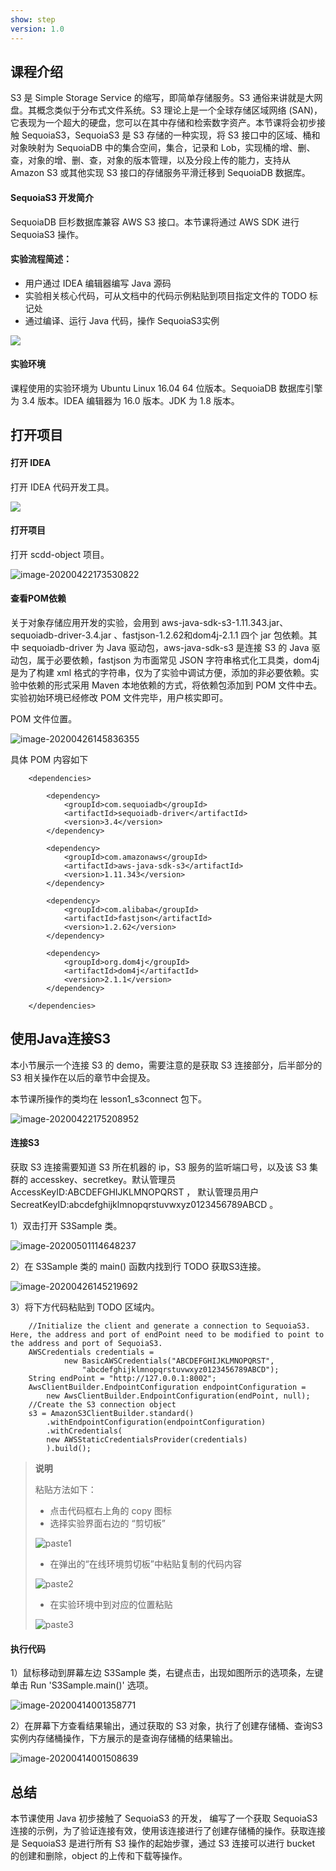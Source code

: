 ```yaml
---
show: step
version: 1.0 
---
```


## 课程介绍 

S3 是 Simple Storage Service 的缩写，即简单存储服务。S3 通俗来讲就是大网盘。其概念类似于分布式文件系统。S3 理论上是一个全球存储区域网络 (SAN)，它表现为一个超大的硬盘，您可以在其中存储和检索数字资产。本节课将会初步接触 SequoiaS3，SequoiaS3 是 S3 存储的一种实现，将 S3 接口中的区域、桶和对象映射为 SequoiaDB 中的集合空间，集合，记录和 Lob，实现桶的增、删、查，对象的增、删、查，对象的版本管理，以及分段上传的能力，支持从 Amazon S3 或其他实现 S3 接口的存储服务平滑迁移到 SequoiaDB 数据库。 

#### SequoiaS3 开发简介

SequoiaDB 巨杉数据库兼容 AWS S3 接口。本节课将通过 AWS SDK 进行 SequoiaS3 操作。

#### 实验流程简述：

- 用户通过 IDEA 编辑器编写 Java 源码
- 实验相关核心代码，可从文档中的代码示例粘贴到项目指定文件的 TODO 标记处
- 通过编译、运行 Java 代码，操作 SequoiaS3实例

![](https://doc.shiyanlou.com/courses/1736/1207281/7b1731fc121e3b460dcd9841eb0218a6-0)

#### 实验环境

课程使用的实验环境为 Ubuntu Linux 16.04 64 位版本。SequoiaDB 数据库引擎为 3.4 版本。IDEA 编辑器为 16.0 版本。JDK 为 1.8 版本。

## 打开项目

#### 打开 IDEA

打开 IDEA 代码开发工具。

![](https://doc.shiyanlou.com/courses/1736/1207281/06650396616c742995bb63fcf933fac5-0)

#### 打开项目

打开 scdd-object 项目。

![image-20200422173530822](https://doc.shiyanlou.com/courses/1737/1207281/210d468fce9678c0a433d10690241553-0)

#### 查看POM依赖

关于对象存储应用开发的实验，会用到 aws-java-sdk-s3-1.11.343.jar、sequoiadb-driver-3.4.jar 、fastjson-1.2.62和dom4j-2.1.1 四个 jar 包依赖。其中 sequoiadb-driver 为 Java 驱动包，aws-java-sdk-s3 是连接 S3 的 Java 驱动包，属于必要依赖，fastjson 为市面常见 JSON 字符串格式化工具类，dom4j 是为了构建 xml 格式的字符串，仅为了实验中调试方便，添加的非必要依赖。实验中依赖的形式采用 Maven 本地依赖的方式，将依赖包添加到 POM 文件中去。实验初始环境已经修改 POM 文件完毕，用户核实即可。

POM 文件位置。

![image-20200426145836355](https://doc.shiyanlou.com/courses/1737/1207281/a453438b20e7cc19c118fec983c14d79-0)

具体 POM 内容如下

```
    <dependencies>

        <dependency>
            <groupId>com.sequoiadb</groupId>
            <artifactId>sequoiadb-driver</artifactId>
            <version>3.4</version>
        </dependency>

        <dependency>
            <groupId>com.amazonaws</groupId>
            <artifactId>aws-java-sdk-s3</artifactId>
            <version>1.11.343</version>
        </dependency>

        <dependency>
            <groupId>com.alibaba</groupId>
            <artifactId>fastjson</artifactId>
            <version>1.2.62</version>
        </dependency>

        <dependency>
            <groupId>org.dom4j</groupId>
            <artifactId>dom4j</artifactId>
            <version>2.1.1</version>
        </dependency>

    </dependencies>
```

## 使用Java连接S3

本小节展示一个连接 S3 的 demo，需要注意的是获取 S3 连接部分，后半部分的 S3 相关操作在以后的章节中会提及。

本节课所操作的类均在 lesson1_s3connect 包下。

![image-20200422175208952](https://doc.shiyanlou.com/courses/1737/1207281/d4634b9299595460613efd9ae35bac68-0)

#### 连接S3

获取 S3 连接需要知道 S3 所在机器的 ip，S3 服务的监听端口号，以及该 S3 集群的 accesskey、secretkey。默认管理员 AccessKeyID:ABCDEFGHIJKLMNOPQRST ， 默认管理员用户 SecreatKeyID:abcdefghijklmnopqrstuvwxyz0123456789ABCD 。

1）双击打开 S3Sample 类。

![image-20200501114648237](https://doc.shiyanlou.com/courses/1737/1207281/71e136a56901cb87b62052103da47818-0)

2）在 S3Sample 类的 main() 函数内找到行 TODO 获取S3连接。

![image-20200426145219692](https://doc.shiyanlou.com/courses/1737/1207281/d4d88821eebb37d52d9aa9e0f6de8e7c-0)

3）将下方代码粘贴到 TODO 区域内。

```
    //Initialize the client and generate a connection to SequoiaS3. Here, the address and port of endPoint need to be modified to point to the address and port of SequoiaS3.
    AWSCredentials credentials = 
    		new BasicAWSCredentials("ABCDEFGHIJKLMNOPQRST",
    			"abcdefghijklmnopqrstuvwxyz0123456789ABCD");
    String endPoint = "http://127.0.0.1:8002";
    AwsClientBuilder.EndpointConfiguration endpointConfiguration = 
    	new AwsClientBuilder.EndpointConfiguration(endPoint, null);
    //Create the S3 connection object
    s3 = AmazonS3ClientBuilder.standard()
        .withEndpointConfiguration(endpointConfiguration)
        .withCredentials(
        new AWSStaticCredentialsProvider(credentials)
        ).build();
```

> **说明**
>
> 粘贴方法如下：
>
> - 点击代码框右上角的 copy 图标
> - 选择实验界面右边的 “剪切板”
>
> ![paste1](https://doc.shiyanlou.com/courses/1738/1207281/7745e7378b70a60ad6073262f05762ec-0)
>
> - 在弹出的“在线环境剪切板”中粘贴复制的代码内容
>
> ![paste2](https://doc.shiyanlou.com/courses/1738/1207281/6b477101feb04b1db73e8f893ba3b334-0)
>
> - 在实验环境中到对应的位置粘贴
>
> ![paste3](https://doc.shiyanlou.com/courses/1738/1207281/14482e482cde033e4f78cca144abdcee-0)

#### 执行代码

1）鼠标移动到屏幕左边 S3Sample 类，右键点击，出现如图所示的选项条，左键单击 Run 'S3Sample.main()' 选项。

![image-20200414001358771](https://doc.shiyanlou.com/courses/1737/1207281/1f908f0b92b5e9addcf72fe15a990f50-0)

2）在屏幕下方查看结果输出，通过获取的 S3 对象，执行了创建存储桶、查询S3实例内存储桶操作，下方展示的是查询存储桶的结果输出。

![image-20200414001508639](https://doc.shiyanlou.com/courses/1737/1207281/92530ae339a64e6d93dc3dbd65ca8f8b-0)

## 总结

本节课使用 Java 初步接触了 SequoiaS3 的开发， 编写了一个获取 SequoiaS3  连接的示例，为了验证连接有效，使用该连接进行了创建存储桶的操作。获取连接是 SequoiaS3  是进行所有 S3 操作的起始步骤，通过 S3 连接可以进行 bucket 的创建和删除，object 的上传和下载等操作。
